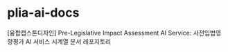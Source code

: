 # plia-ai-docs
[융합캡스톤디자인] Pre-Legislative Impact Assessment AI Service: 사전입법영향평가 AI 서비스 시계열 문서 레포지토리
